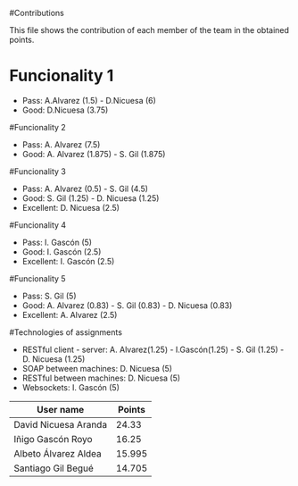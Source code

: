#Contributions
 
 This file shows the contribution of each member of the team in the obtained points.
 
 # Funcionality 1
  * Pass: A.Alvarez (1.5) - D.Nicuesa (6)
  * Good: D.Nicuesa (3.75)

 #Funcionality 2
  * Pass: A. Alvarez (7.5)
  * Good: A. Alvarez (1.875) - S. Gil (1.875)
  
 #Funcionality 3
  * Pass: A. Alvarez (0.5) - S. Gil (4.5)
  * Good: S. Gil (1.25) - D. Nicuesa (1.25) 
  * Excellent: D. Nicuesa (2.5)
  
 #Funcionality 4
  * Pass: I. Gascón (5)
  * Good: I. Gascón (2.5)
  * Excellent: I. Gascón (2.5)
  
 #Funcionality 5
  * Pass: S. Gil (5)
  * Good: A. Alvarez (0.83) - S. Gil (0.83) - D. Nicuesa (0.83)
  * Excellent: A. Alvarez (2.5)
  
 #Technologies of assignments
  * RESTful client - server: A. Alvarez(1.25) - I.Gascón(1.25) - S. Gil (1.25) - D. Nicuesa (1.25) 
  * SOAP between machines: D. Nicuesa (5)
  * RESTful between machines: D. Nicuesa (5)
  * Websockets: I. Gascón (5)
  
  User name          | Points
---------------------|-------
David Nicuesa Aranda | 24.33
Iñigo Gascón Royo    | 16.25
Albeto Álvarez Aldea | 15.995
Santiago Gil Begué   | 14.705
